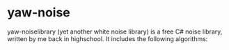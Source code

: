 # yaw-noise

yaw-noiselibrary (yet another white noise library) is a free C# noise library, written by me back in highschool.
It includes the following algorithms:

